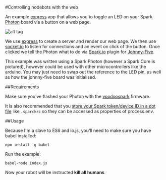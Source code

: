 #Controlling nodebots with the web

An example [express](http://expressjs.com/ "express") app that allows you to toggle an LED on your
Spark [Photon](https://store.particle.io/ "Get a Photon!") board via a button on a web page.  

![alt tag](https://github.com/chrisbuttery/nodebot-with-express-and-spark-io/blob/master/photon.png)

We use [express](http://expressjs.com/ "express") to create a server and render our web page. We
then use [socket.io](http://socket.io/ "socket.io") to listen for connections and an event on click
of the button. Once clicked we tell the Photon what to do via  [Spark.io](https://github.com/rwaldron/spark-io "Spark.io plugin for Johnny-Five") plugin for [Johnny-Five]("https://github.com/rwaldron/johnny-five" "Johnny-Five").

This example was written using a Spark Photon (however a Spark Core is pictured), however could be used
with other microcontrollers like the arduino. You may just need to swap
out the reference to the LED pin, as well as how the johnny-five board
was initialised.

##Requirements

Make sure you've flashed your Photon with the [voodoospark](https://github.com/voodootikigod/voodoospark "voodoospark") firmware.

It is also recommended that you [store your Spark token/device ID in a dot file](https://github.com/rwaldron/spark-io#getting-started) like `.sparckrc` so they can be accessed as properties of process.env.

##Usage

Because I'm a slave to ES6 and io.js, you'll need to make sure you have
babel installed:

```
npm install -g babel
```

Run the example:

```
babel-node index.js
```

Now your robot will be instructed **kill all humans**.
